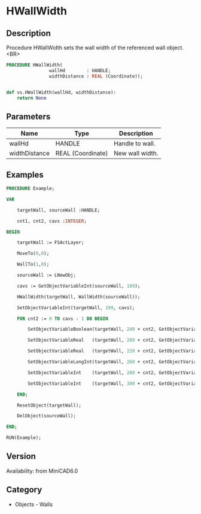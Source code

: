# HWallWidth

## Description
Procedure HWallWidth sets the wall width of the referenced wall object.&lt;BR&gt;


```pascal
PROCEDURE HWallWidth(
				wallHd        : HANDLE;
				widthDistance : REAL (Coordinate));
```

```python

def vs.HWallWidth(wallHd, widthDistance):
    return None
```

## Parameters
|Name|Type|Description|
|---|---|---|
|wallHd|HANDLE|Handle to wall.|
|widthDistance|REAL (Coordinate)|New wall width.|

## Examples
```pascal
PROCEDURE Example;

VAR

	targetWall, sourceWall :HANDLE;

	cnt1, cnt2, cavs :INTEGER;

BEGIN

	targetWall := FSActLayer;

	MoveTo(0,0);

	WallTo(1,0);

	sourceWall := LNewObj;

	cavs := GetObjectVariableInt(sourceWall, 199);

	HWallWidth(targetWall, WallWidth(sourceWall));

	SetObjectVariableInt(targetWall, 199, cavs);

	FOR cnt2 := 0 TO cavs - 1 DO BEGIN

		SetObjectVariableBoolean(targetWall, 240 + cnt2, GetObjectVariableBoolean(sourceWall, 240 + cnt2)); {cavity is pair}

		SetObjectVariableReal   (targetWall, 200 + cnt2, GetObjectVariableReal   (sourceWall, 200 + cnt2)); {left offset}

		SetObjectVariableReal   (targetWall, 220 + cnt2, GetObjectVariableReal   (sourceWall, 220 + cnt2)); {right offset}

		SetObjectVariableLongInt(targetWall, 260 + cnt2, GetObjectVariableLongInt(sourceWall, 260 + cnt2)); {cavity fill}

		SetObjectVariableInt    (targetWall, 280 + cnt2, GetObjectVariableInt    (sourceWall, 280 + cnt2)); {pen weight}

		SetObjectVariableInt    (targetWall, 300 + cnt2, GetObjectVariableInt    (sourceWall, 300 + cnt2)); {pen style}

	END;

	ResetObject(targetWall);

	DelObject(sourceWall);

END;

RUN(Example);


```

## Version
Availability: from MiniCAD6.0
## Category
* Objects - Walls

